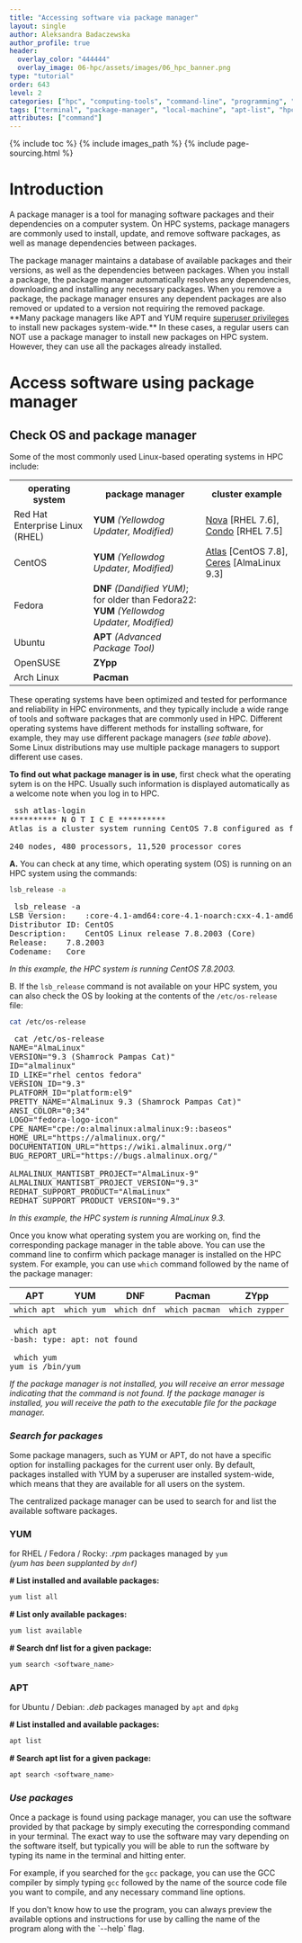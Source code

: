 ```yaml
---
title: "Accessing software via package manager"
layout: single
author: Aleksandra Badaczewska
author_profile: true
header:
  overlay_color: "444444"
  overlay_image: 06-hpc/assets/images/06_hpc_banner.png
type: "tutorial"
order: 643
level: 2
categories: ["hpc", "computing-tools", "command-line", "programming", "library-package-module"]
tags: ["terminal", "package-manager", "local-machine", "apt-list", "hpc-cluster", "remote-machine", "yum-list-all",  "dependencies"]
attributes: ["command"]
---
```


{% include toc %}
{% include images_path %}
{% include page-sourcing.html %}


# Introduction

A package manager is a tool for managing software packages and their dependencies on a computer system. On HPC systems, package managers are commonly used to install, update, and remove software packages, as well as manage dependencies between packages.

<div class="note" markdown="1">
The package manager maintains a database of available packages and their versions, as well as the dependencies between packages. When you install a package, the package manager automatically resolves any dependencies, downloading and installing any necessary packages. When you remove a package, the package manager ensures any dependent packages are also removed or updated to a version not requiring the removed package.
</div>

<div class="warning" markdown="1">
**Many package managers like APT and YUM require <a class="t-links" href="324">superuser privileges</a> to install new packages system-wide.** In these cases, a regular users can NOT use a package manager to install new packages on HPC system. However, they can use all the packages already installed.
</div>


# Access software using package manager


## Check OS and package manager

Some of the most commonly used Linux-based operating systems in HPC include:

<table>
  <tr> <th>operating system</th> <th>package manager</th> <th>cluster example</th> </tr>
  <tr> <td>Red Hat Enterprise Linux (RHEL)</td> <td><b>YUM</b> <i>(Yellowdog Updater, Modified)</i></td> <td><a class="t-links" href="613.3">Nova</a> [RHEL 7.6], <a class="t-links" href="613.2">Condo</a> [RHEL 7.5]</td> </tr>
  <tr> <td>CentOS</td> <td><b>YUM</b> <i>(Yellowdog Updater, Modified)</i></td> <td><a class="t-links" href="612.2">Atlas</a> [CentOS 7.8], <a class="t-links" href="612.3">Ceres</a> [AlmaLinux 9.3]</td> </tr>
  <tr> <td>Fedora</td> <td><b>DNF</b> <i>(Dandified YUM)</i>; <br> for older than Fedora22: <b>YUM</b> <i>(Yellowdog Updater, Modified)</i></td> <td></td> </tr>
  <tr> <td>Ubuntu</td> <td><b>APT</b> <i>(Advanced Package Tool)</i> </td> <td></td> </tr>
  <tr> <td>OpenSUSE</td> <td><b>ZYpp</b></td> <td></td> </tr>
  <tr> <td>Arch Linux</td> <td><b>Pacman</b></td> <td></td> </tr>
</table>


These operating systems have been optimized and tested for performance and reliability in HPC environments, and they typically include a wide range of tools and software packages that are commonly used in HPC. Different operating systems have different methods for installing software, for example, they may use different package managers (*see table above*). Some Linux distributions may use multiple package managers to support different use cases.

**To find out what package manager is in use**, first check what the operating sytem is on the HPC. Usually such information is displayed automatically as a welcome note when you log in to HPC.

<pre class="output">
<span class="prompt-1 before" data-before="[alex.badacz@Atlas-login-1 ~]$"></span> ssh atlas-login
********** N O T I C E **********
Atlas is a cluster system running CentOS 7.8 configured as follows.

240 nodes, 480 processors, 11,520 processor cores
</pre>

**A.** You can check at any time, which operating system (OS) is running on an HPC system using the commands:

```bash
lsb_release -a
```
<pre class="output">
<span class="prompt-1 before" data-before="[alex.badacz@Atlas-login-1 ~]$"></span> lsb_release -a
LSB Version:	:core-4.1-amd64:core-4.1-noarch:cxx-4.1-amd64:cxx-4.1-noarch:desktop-4.1-amd64:desktop-4.1-noarch:languages-4.1-amd64:languages-4.1-noarch:printing-4.1-amd64:printing-4.1-noarch
Distributor ID:	CentOS
Description:	CentOS Linux release 7.8.2003 (Core)
Release:	7.8.2003
Codename:	Core
</pre>

*In this example, the HPC system is running CentOS 7.8.2003.*

B. If the `lsb_release` command is not available on your HPC system, you can also check the OS by looking at the contents of the `/etc/os-release` file:

```bash
cat /etc/os-release
```

<pre class="output">
<span class="prompt-1 before" data-before="[alex.badacz@ceres ~]$"></span> cat /etc/os-release
NAME="AlmaLinux"
VERSION="9.3 (Shamrock Pampas Cat)"
ID="almalinux"
ID_LIKE="rhel centos fedora"
VERSION_ID="9.3"
PLATFORM_ID="platform:el9"
PRETTY_NAME="AlmaLinux 9.3 (Shamrock Pampas Cat)"
ANSI_COLOR="0;34"
LOGO="fedora-logo-icon"
CPE_NAME="cpe:/o:almalinux:almalinux:9::baseos"
HOME_URL="https://almalinux.org/"
DOCUMENTATION_URL="https://wiki.almalinux.org/"
BUG_REPORT_URL="https://bugs.almalinux.org/"

ALMALINUX_MANTISBT_PROJECT="AlmaLinux-9"
ALMALINUX_MANTISBT_PROJECT_VERSION="9.3"
REDHAT_SUPPORT_PRODUCT="AlmaLinux"
REDHAT_SUPPORT_PRODUCT_VERSION="9.3"
</pre>

*In this example, the HPC system is running AlmaLinux 9.3.*

Once you know what operating system you are working on, find the corresponding package manager in the table above. You can use the command line to confirm which package manager is installed on the HPC system. For example, you can use `which` command followed by the name of the package manager:

| APT | YUM | DNF | Pacman | ZYpp |
|-----|-----|-----|--------|------|
|`which apt`|`which yum`|`which dnf`|`which pacman`|`which zypper`|

<pre class="output">
<span class="prompt-1 before" data-before="[alex.badacz@Atlas-login-1 ~]$"></span> which apt
-bash: type: apt: not found

<span class="prompt-1 before" data-before="[alex.badacz@Atlas-login-1 ~]$"></span> which yum
yum is /bin/yum
</pre>

*If the package manager is not installed, you will receive an error message indicating that the command is not found. If the package manager is installed, you will receive the path to the executable file for the package manager.*

### *Search for packages*

Some package managers, such as YUM or APT, do not have a specific option for installing packages for the current user only. By default, packages installed with YUM by a superuser are installed system-wide, which means that they are available for all users on the system.

The centralized package manager can be used to search for and list the available software packages.

### **YUM**

for RHEL / Fedora / Rocky: *.rpm* packages managed by `yum` <br><em class="footnote">(yum has been supplanted by <code>dnf</code>)</em> <br>

**# List installed and available packages:**
```bash
yum list all
```
**# List only available packages:**
```bash
yum list available
```
**# Search dnf list for a given package:**
```bash
yum search <software_name>
```

### **APT**

for Ubuntu / Debian: *.deb* packages managed by `apt` and `dpkg` <br>

**# List installed and available packages:**
```bash
apt list
```
**# Search apt list for a given package:**
```bash
apt search <software_name>
```

### *Use packages*

Once a package is found using package manager, you can use the software provided by that package by simply executing the corresponding command in your terminal. The exact way to use the software may vary depending on the software itself, but typically you will be able to run the software by typing its name in the terminal and hitting enter.

For example, if you searched for the `gcc` package, you can use the GCC compiler by simply typing `gcc` followed by the name of the source code file you want to compile, and any necessary command line options.

<div class="protip" markdown="1">
If you don't know how to use the program, you can always preview the available options and instructions for use by calling the name of the program along with the `--help` flag.
</div>
